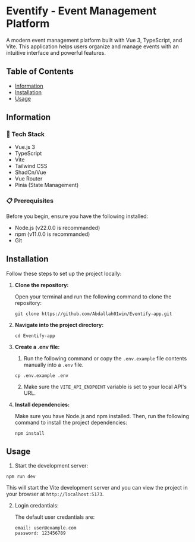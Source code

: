 # Eventify - Event Management Platform

A modern event management platform built with Vue 3, TypeScript, and Vite. This application helps users organize and manage events with an intuitive interface and powerful features.

## Table of Contents

- [Information](#information)
- [Installation](#installation)
- [Usage](#usage)

## Information

### 🚀 Tech Stack

- Vue.js 3
- TypeScript
- Vite
- Tailwind CSS
- ShadCn/Vue
- Vue Router
- Pinia (State Management)

### 📋 Prerequisites

Before you begin, ensure you have the following installed:

- Node.js (v22.0.0 is recommanded)
- npm (v11.0.0 is recommanded)
- Git

## Installation

Follow these steps to set up the project locally:

1. **Clone the repository:**

   Open your terminal and run the following command to clone the repository:

   `git clone https://github.com/Abdallah01win/Eventify-app.git`

2. **Navigate into the project directory:**

   `cd Eventify-app`

3. **Create a .env file:**

   1. Run the following command or copy the `.env.example` file contents manually into a `.env` file.

   `cp .env.example .env`

   2. Make sure the `VITE_API_ENDPOINT` variable is set to your local API's URL.

4. **Install dependencies:**

   Make sure you have Node.js and npm installed. Then, run the following command to install the project dependencies:

   `npm install`

## Usage

1. Start the development server:

`npm run dev`

This will start the Vite development server and you can view the project in your browser at `http://localhost:5173`.

2.  Login credantials:

    The default user credantials are:

        email: user@example.com
        password: 123456789

